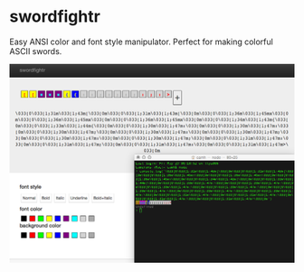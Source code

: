 # swordfightr

Easy ANSI color and font style manipulator. Perfect for making colorful ASCII swords.

![swordfightr screenshot](https://raw.githubusercontent.com/CamHenlin/swordfightr/master/swordfightr.png "swordfightr screenshot")